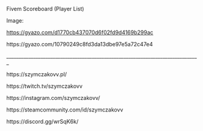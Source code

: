 Fivem Scoreboard (Player List)

Image: <p></p>
https://gyazo.com/d1770cb437070d6f02fd9d4169b299ac
<p></p>
https://gyazo.com/10790249c8fd3da13dbe97e5a72c47e4
<p></p>
_______________________________________________________________________________
<p></p>
https://szymczakovv.pl/
<p></p>
https://twitch.tv/szymczakovv
<p></p>
https://instagram.com/szymczakovv/
<p></p>
https://steamcommunity.com/id/szymczakovv
<p></p>
https://discord.gg/wrSqK6k/
